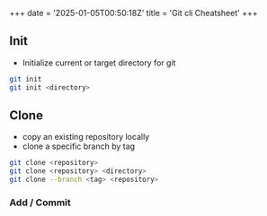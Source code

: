 +++
date = '2025-01-05T00:50:18Z'
title = 'Git cli Cheatsheet'
+++

## Init
* Initialize current or target directory for git
```sh
git init
git init <directory>
```

## Clone
* copy an existing repository locally
* clone a specific branch by tag
```sh
git clone <repository>
git clone <repository> <directory>
git clone --branch <tag> <repository>
```

### Add / Commit 
